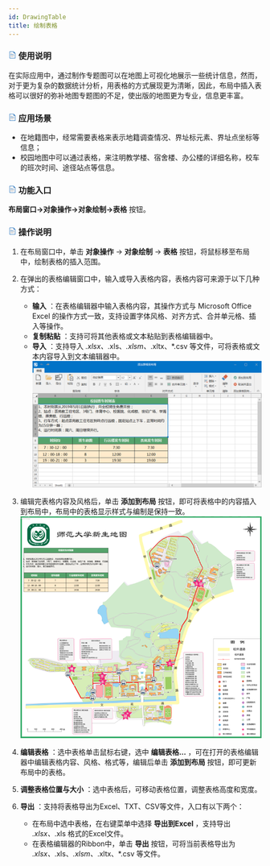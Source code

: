 ```yaml
---
id: DrawingTable
title: 绘制表格
---
```

### ![](../../img/read.gif) 使用说明

在实际应用中，通过制作专题图可以在地图上可视化地展示一些统计信息，然而，对于更为复杂的数据统计分析，用表格的方式展现更为清晰，因此，布局中插入表格可以很好的弥补地图专题图的不足，使出版的地图更为专业，信息更丰富。

### ![](../../img/read.gif) 应用场景

* 在地籍图中，经常需要表格来表示地籍调查情况、界址标元素、界址点坐标等信息；
* 校园地图中可以通过表格，来注明教学楼、宿舍楼、办公楼的详细名称，校车的班次时间、途径站点等信息。 

### ![](../../img/read.gif) 功能入口

**布局窗口->对象操作->对象绘制->表格** 按钮。

### ![](../../img/read.gif) 操作说明

1. 在布局窗口中，单击 **对象操作** -> **对象绘制** -> **表格** 按钮，将鼠标移至布局中，绘制表格的插入范围。
2. 在弹出的表格编辑窗口中，输入或导入表格内容，表格内容可来源于以下几种方式： 
    * **输入** ：在表格编辑器中输入表格内容，其操作方式与 Microsoft Office Excel 的操作方式一致，支持设置字体风格、对齐方式、合并单元格、插入等操作。
    * **复制粘贴** ：支持可将其他表格或文本粘贴到表格编辑器中。
    * **导入** ：支持导入 *.xlsx、*.xls、*.xlsm、*.xltx、*.csv 等文件，可将表格或文本内容导入到文本编辑器中。
![](img/TableEditor.png)  

3. 编辑完表格内容及风格后，单击 **添加到布局** 按钮，即可将表格中的内容插入到布局中，布局中的表格显示样式与编制是保持一致。
![](img/TableEditorResult.png)  

4. **编辑表格** ：选中表格单击鼠标右键，选中 **编辑表格...** ，可在打开的表格编辑器中编辑表格内容、风格、格式等，编辑后单击 **添加到布局** 按钮，即可更新布局中的表格。
5. **调整表格位置与大小** ：选中表格后，可移动表格位置，调整表格高度和宽度。
6. **导出** ：支持将表格导出为Excel、TXT、CSV等文件，入口有以下两个： 
    * 在布局中选中表格，在右键菜单中选择 **导出到Excel** ，支持导出 *.xlsx、*.xls 格式的Excel文件。
    * 在表格编辑器的Ribbon中，单击 **导出** 按钮，可将当前表格导出为 *.xlsx、*.xls、*.xlsm、*.xltx、*.csv 等文件。



